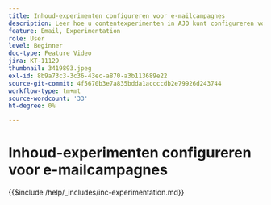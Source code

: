 ```yaml
---
title: Inhoud-experimenten configureren voor e-mailcampagnes
description: Leer hoe u contentexperimenten in AJO kunt configureren voor een A/B-test en e-mailinhoud kunt verkennen. Dit is de beste manier om uw zakelijke doelstellingen te bepalen.
feature: Email, Experimentation
role: User
level: Beginner
doc-type: Feature Video
jira: KT-11129
thumbnail: 3419893.jpeg
exl-id: 8b9a73c3-3c36-43ec-a870-a3b113689e22
source-git-commit: 4f5670b3e7a835bdda1accccdb2e79926d243744
workflow-type: tm+mt
source-wordcount: '33'
ht-degree: 0%

---
```


# Inhoud-experimenten configureren voor e-mailcampagnes

{{$include /help/_includes/inc-experimentation.md}}

